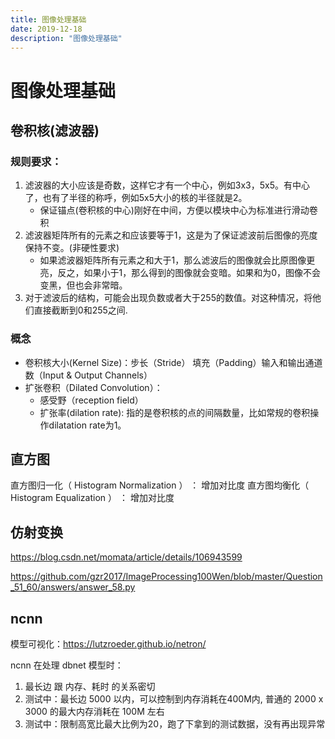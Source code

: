 ```yaml
---
title: 图像处理基础
date: 2019-12-18 
description: "图像处理基础"
---
```

# 图像处理基础

## 卷积核(滤波器)
### 规则要求：
1. 滤波器的大小应该是奇数，这样它才有一个中心，例如3x3，5x5。有中心了，也有了半径的称呼，例如5x5大小的核的半径就是2。
    + 保证锚点(卷积核的中心)刚好在中间，方便以模块中心为标准进行滑动卷积
2. 滤波器矩阵所有的元素之和应该要等于1，这是为了保证滤波前后图像的亮度保持不变。(非硬性要求)
    + 如果滤波器矩阵所有元素之和大于1，那么滤波后的图像就会比原图像更亮，反之，如果小于1，那么得到的图像就会变暗。如果和为0，图像不会变黑，但也会非常暗。
3. 对于滤波后的结构，可能会出现负数或者大于255的数值。对这种情况，将他们直接截断到0和255之间.

### 概念
- 卷积核大小(Kernel Size)：步长（Stride） 填充（Padding）输入和输出通道数（Input & Output Channels）
- 扩张卷积（Dilated Convolution）：
    + 感受野（reception field）
    + 扩张率(dilation rate): 指的是卷积核的点的间隔数量，比如常规的卷积操作dilatation rate为1。

## 直方图
直方图归一化（ Histogram Normalization ） ： 增加对比度
直方图均衡化（ Histogram Equalization ） ： 增加对比度

## 仿射变换
https://blog.csdn.net/momata/article/details/106943599

https://github.com/gzr2017/ImageProcessing100Wen/blob/master/Question_51_60/answers/answer_58.py

## ncnn
模型可视化：https://lutzroeder.github.io/netron/

ncnn 在处理 dbnet 模型时：
1. 最长边 跟 内存、耗时 的关系密切
2. 测试中：最长边 5000 以内，可以控制到内存消耗在400M内, 普通的 2000 x 3000 的最大内存消耗在 100M 左右
3. 测试中：限制高宽比最大比例为20，跑了下拿到的测试数据，没有再出现异常
